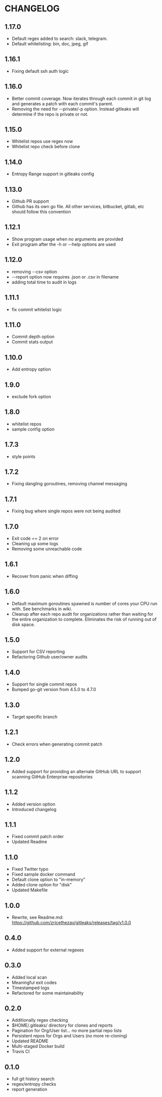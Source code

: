 CHANGELOG
=========

1.17.0
----
- Default regex added to search: slack, telegram.
- Default whitelisting: bin, doc, jpeg, gif

1.16.1
----
- Fixing default ssh auth logic

1.16.0
----
- Better commit coverage. Now iterates through each commit in git log and generates a patch with each commit's parent.
- Removing the need for --private/-p option. Instead gitleaks will determine if the repo is private or not.


1.15.0
----
- Whitelist repos use regex now
- Whitelist repo check before clone

1.14.0
----
- Entropy Range support in gitleaks config

1.13.0
----
- Github PR support
- Github has its own go file. All other services, bitbucket, gitlab, etc should follow this convention

1.12.1
----
- Show program usage when no arguments are provided
- Exit program after the -h or --help options are used

1.12.0
----
- removing --csv option
- --report option now requires .json or .csv in filename
- adding total time to audit in logs

1.11.1
----
- fix commit whitelist logic

1.11.0
-----
- Commit depth option
- Commit stats output

1.10.0
-----
- Add entropy option

1.9.0
-----
- exclude fork option

1.8.0
-----
- whitelist repos
- sample config option

1.7.3
-----
- style points

1.7.2
-----
- Fixing dangling goroutines, removing channel messaging

1.7.1
-----
- Fixing bug where single repos were not being audited

1.7.0
-----
- Exit code == 2 on error
- Cleaning up some logs
- Removing some unreachable code

1.6.1
-----
- Recover from panic when diffing

1.6.0
-----
- Default maximum goroutines spawned is number of cores your CPU run with. See benchmarks in wiki.
- Cleanup after each repo audit for organizations rather than waiting for the entire organization to complete. Eliminates the risk of running out of disk space.


1.5.0
-----
- Support for CSV reporting
- Refactoring Github user/owner audits

1.4.0
-----
- Support for single commit repos
- Bumped go-git version from 4.5.0 to 4.7.0

1.3.0
-----
- Target specific branch

1.2.1
-----
- Check errors when generating commit patch

1.2.0
-----
- Added support for providing an alternate GitHub URL to support scanning GitHub Enterprise repositories

1.1.2
-----
- Added version option
- Introduced changelog

1.1.1
-----
- Fixed commit patch order
- Updated Readme

1.1.0
-----
- Fixed Twitter typo
- Fixed sample docker command
- Default clone option to "in-memory"
- Added clone option for "disk"
- Updated Makefile

1.0.0
-----
- Rewrite, see Readme.md: https://github.com/zricethezav/gitleaks/releases/tag/v1.0.0

0.4.0
-----
- Added support for external regexes

0.3.0
-----
- Added local scan
- Meaningful exit codes
- Timestamped logs
- Refactored for some maintainability

0.2.0
-----
- Additionally regex checking
- $HOME/.gitleaks/ directory for clones and reports
- Pagination for Org/User list... no more partial repo lists
- Persistent repos for Orgs and Users (no more re-cloning)
- Updated README
- Multi-staged Docker build
- Travis CI

0.1.0
-----
- full git history search
- regex/entropy checks
- report generation

